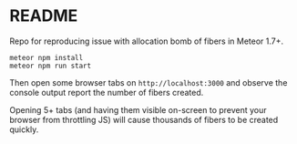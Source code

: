 # README

Repo for reproducing issue with allocation bomb of fibers in Meteor 1.7+.

```
meteor npm install
meteor npm run start
```

Then open some browser tabs on `http://localhost:3000` and observe the console output report the number of fibers created.

Opening 5+ tabs (and having them visible on-screen to prevent your browser from throttling JS) will cause thousands of fibers to be created quickly.
